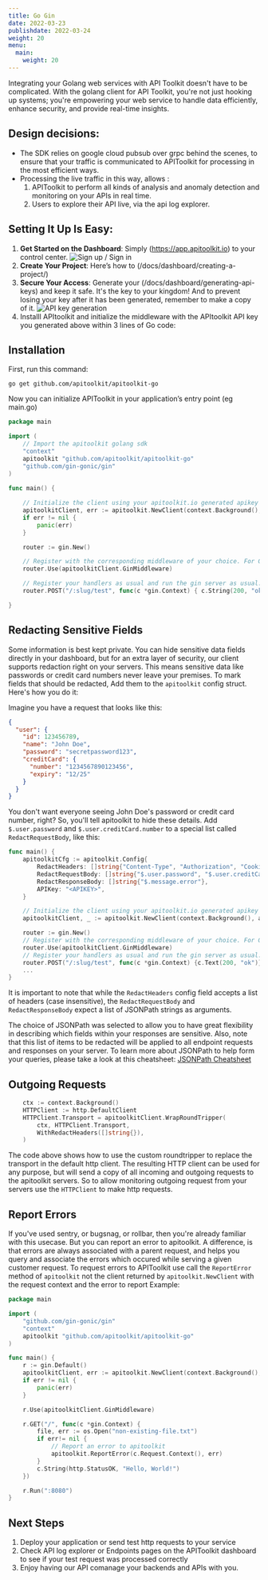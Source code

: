 ```yaml
---
title: Go Gin
date: 2022-03-23
publishdate: 2022-03-24
weight: 20
menu:
  main:
    weight: 20
---
```


Integrating your Golang web services with API Toolkit doesn't have to be complicated. With the golang client for API Toolkit, you're not just hooking up systems; you're empowering your web service to handle data efficiently, enhance security, and provide real-time insights.

## Design decisions:

- The SDK relies on google cloud pubsub over grpc behind the scenes, to ensure that your traffic is communicated to APIToolkit for processing in the most efficient ways.
- Processing the live traffic in this way, allows :
  1. APIToolkit to perform all kinds of analysis and anomaly detection and monitoring on your APIs in real time.
  2. Users to explore their API live, via the api log explorer.

## Setting It Up Is Easy:

1. **Get Started on the Dashboard**: Simply (https://app.apitoolkit.io) to your control center.
   ![Sign up / Sign in](./signin.png)
2. **Create Your Project**: Here’s how to (/docs/dashboard/creating-a-project/)  
3. **Secure Your Access**: Generate your (/docs/dashboard/generating-api-keys) and keep it safe. It's the key to your kingdom! And to prevent losing your key after it has been generated, remember to make a copy of it.
   ![API key generation](./api-key-generation.png)
4. Installl APItoolkit and initialize the middleware with the APItoolkit API key you generated above within 3 lines of Go code:

## Installation

First, run this command:

```
go get github.com/apitoolkit/apitoolkit-go
```

Now you can initialize APIToolkit in your application’s entry point (eg main.go)

```go
package main

import (
  	// Import the apitoolkit golang sdk
    "context"
  	apitoolkit "github.com/apitoolkit/apitoolkit-go"
    "github.com/gin-gonic/gin"
)
	
func main() {

	// Initialize the client using your apitoolkit.io generated apikey
	apitoolkitClient, err := apitoolkit.NewClient(context.Background(), apitoolkit.Config{APIKey: "YOUR GENERATED API KEY"})
	if err != nil {
		panic(err)
	}

	router := gin.New()

	// Register with the corresponding middleware of your choice. For Gin router, we use the GinMiddleware method.
	router.Use(apitoolkitClient.GinMiddleware)

	// Register your handlers as usual and run the gin server as usual.
	router.POST("/:slug/test", func(c *gin.Context) { c.String(200, "ok") })

}
```

## Redacting Sensitive Fields

Some information is best kept private. You can hide sensitive data fields directly in your dashboard, but for an extra layer of security, our client supports redaction right on your servers. This means sensitive data like passwords or credit card numbers never leave your premises. To mark fields that should be redacted, Add them to the `apitoolkit` config struct. Here's how you do it:

Imagine you have a request that looks like this:

```json
{
  "user": {
    "id": 123456789,
    "name": "John Doe",
    "password": "secretpassword123",
    "creditCard": {
      "number": "1234567890123456",
      "expiry": "12/25"
    }
  }
}
```

You don't want everyone seeing John Doe's password or credit card number, right? So, you'll tell apitoolkit to hide these details. Add `$.user.password` and `$.user.creditCard.number` to a special list called `RedactRequestBody`, like this:

```go
func main() {
    apitoolkitCfg := apitoolkit.Config{
        RedactHeaders: []string{"Content-Type", "Authorization", "Cookies"}, // Redacting both request and response headers
        RedactRequestBody: []string{"$.user.password", "$.user.creditCard.number"},
        RedactResponseBody: []string{"$.message.error"},
        APIKey: "<APIKEY>",
    }

    // Initialize the client using your apitoolkit.io generated apikey
    apitoolkitClient, _ := apitoolkit.NewClient(context.Background(), apitoolkitCfg)

    router := gin.New()
    // Register with the corresponding middleware of your choice. For Gin router, we use the GinMiddleware method.
    router.Use(apitoolkitClient.GinMiddleware)
    // Register your handlers as usual and run the gin server as usual.
    router.POST("/:slug/test", func(c *gin.Context) {c.Text(200, "ok")})
    ...
}
```

It is important to note that while the `RedactHeaders` config field accepts a list of headers (case insensitive), the `RedactRequestBody` and `RedactResponseBody` expect a list of JSONPath strings as arguments.

The choice of JSONPath was selected to allow you to have great flexibility in describing which fields within your responses are sensitive. Also, note that this list of items to be redacted will be applied to all endpoint requests and responses on your server. To learn more about JSONPath to help form your queries, please take a look at this cheatsheet: [JSONPath Cheatsheet](https://lzone.de/cheat-sheet/JSONPath)

## Outgoing Requests

```go
    ctx := context.Background()
    HTTPClient := http.DefaultClient
    HTTPClient.Transport = apitoolkitClient.WrapRoundTripper(
        ctx, HTTPClient.Transport,
        WithRedactHeaders([]string{}),
    )

```

The code above shows how to use the custom roundtripper to replace the transport in the default http client.
The resulting HTTP client can be used for any purpose, but will send a copy of all incoming and outgoing requests
to the apitoolkit servers. So to allow monitoring outgoing request from your servers use the `HTTPClient` to make http requests.

## Report Errors

If you've used sentry, or bugsnag, or rollbar, then you're already familiar with this usecase.
But you can report an error to apitoolkit. A difference, is that errors are always associated with a parent request, and helps you query and associate the errors which occured while serving a given customer request. To request errors to APIToolkit use call the `ReportError` method of `apitoolkit` not the client returned by `apitoolkit.NewClient` with the request context and the error to report
Example:

```go
package main

import (
    "github.com/gin-gonic/gin"
    "context"
  	apitoolkit "github.com/apitoolkit/apitoolkit-go"
)

func main() {
    r := gin.Default()
	apitoolkitClient, err := apitoolkit.NewClient(context.Background(), apitoolkit.Config{APIKey: "<APIKEY>"})
	if err != nil {
    	panic(err)
	}

    r.Use(apitoolkitClient.GinMiddleware)

    r.GET("/", func(c *gin.Context) {
		file, err := os.Open("non-existing-file.txt")
		if err!= nil {
			// Report an error to apitoolkit
			apitoolkit.ReportError(c.Request.Context(), err)
		}
        c.String(http.StatusOK, "Hello, World!")
    })

    r.Run(":8080")
}
```

## Next Steps

1. Deploy your application or send test http requests to your service
2. Check API log explorer or Endpoints pages on the APIToolkit dashboard to see if your test request was processed correctly
3. Enjoy having our API comanage your backends and APIs with you.
